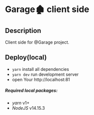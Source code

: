# Garage🏚 client side

## Description

Client side for @Garage project.

## Deploy(local)

  * `yarn` install all dependencies
  * `yarn dev` run development server
  * open Your http://localhost:81

  ##### Required local packages:

  * *yarn* v1+
  * *NodeJS* v14.15.3
